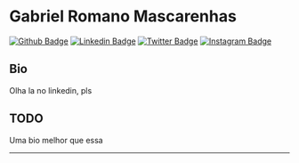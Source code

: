 # Gabriel Romano Mascarenhas

[![Github Badge](https://img.shields.io/badge/-Github-000?style=flat-square&logo=Github&logoColor=white&link=https://github.com/g4b1s)](https://github.com/g4b1s)
[![Linkedin Badge](https://img.shields.io/badge/-LinkedIn-blue?style=flat-square&logo=Linkedin&logoColor=white&link=https://www.linkedin.com/in/gabriel-romano-mascarenhas/)](https://www.linkedin.com/in/gabriel-romano-mascarenhas/)
[![Twitter Badge](https://img.shields.io/badge/-Twitter-1ca0f1?style=flat-square&labelColor=1ca0f1&logo=twitter&logoColor=white&link=https://twitter.com/)](https://twitter.com/)
[![Instagram Badge](https://img.shields.io/badge/-instagram-red?link=https://www.instagram.com/g4b1s/)](https://www.instagram.com/g4b1s/)

## Bio

Olha la no linkedin, pls

## TODO

Uma bio melhor que essa

---
